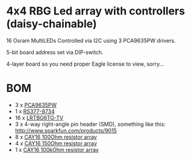 # 4x4 RBG Led array with controllers (daisy-chainable)

16 Osram MultiLEDs Controlled via I2C using 3 PCA9635PW drivers.

5-bit board address set via DIP-switch.

4-layer board so you need proper Eagle license to view, sorry...

# BOM

  - 3 x [PCA9635PW](http://fi.rsdelivers.com/product/nxp/pca9635pw/led-driver-23-55v-pca9635pw/0510897.aspx)
  - 1 x [RS377-8734](http://fi.rsdelivers.com/product/rs/8way-standard-half-pitch-dil-switch-25ma/3778734.aspx)
  - 16 x [LRTBG6TG-TV](http://fi.rsdelivers.com/product/osram-opto-semiconductors/lrtbg6tg-tv-1vaw-36st7-69-20-r18-ib/multiled-red-true-green-blue/6973682.aspx)
  - 3 x 4-way right-angle pin header (SMD), something like this: http://www.sparkfun.com/products/9015
  - 8 x [CAY16 100Ohm resistor array](http://fi.rsdelivers.com/product/bourns/cay16-101j4lf/4-array-convex-0603-lf-resistor-100r/5225563.aspx)
  - 4 x [CAY16 150Ohm resistor array](http://fi.rsdelivers.com/product/bourns/cay16-151j4/cay16-convex-chip-resistor-array-150r/2419614.aspx) 
  - 1 x [CAY16 100kOhm resistor array](http://fi.rsdelivers.com/product/bourns/cay16-104j4lf/4-array-convex-0603-lf-resistor-100k/5225591.aspx) 


